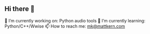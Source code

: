 ## Hi there 👋
🔭 I’m currently working on: Python audio tools
🌱 I’m currently learning: Python/C++/Wwise
📫 How to reach me: mk@mattkern.com

<!--
**mattkern/mattkern** is a ✨ _special_ ✨ repository because its `README.md` (this file) appears on your GitHub profile.

Here are some ideas to get you started:

- 🔭 I’m currently working on ...
- 🌱 I’m currently learning ...
- 👯 I’m looking to collaborate on ...
- 🤔 I’m looking for help with ...
- 💬 Ask me about ...
- 📫 How to reach me: ...
- 😄 Pronouns: ...
- ⚡ Fun fact: ...
-->
